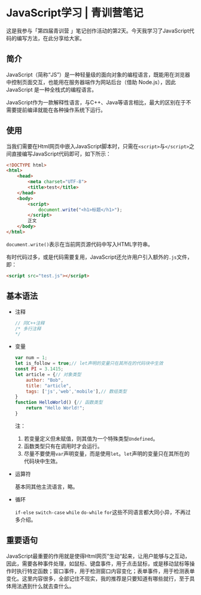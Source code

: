 # JavaScript学习 | 青训营笔记

这是我参与「第四届青训营 」笔记创作活动的第2天。今天我学习了JavaScript代码的编写方法，在此分享给大家。

## 简介

JavaScript（简称“JS”）是一种轻量级的面向对象的编程语言，既能用在浏览器中控制页面交互，也能用在服务器端作为网站后台（借助 Node.js），因此 JavaScript 是一种全栈式的编程语言。

JavaScript作为一款解释性语言，与C++、Java等语言相比，最大的区别在于不需要提前编译就能在各种操作系统下运行。

## 使用

当我们需要在Html网页中嵌入JavaScript脚本时，只需在`<script>`与`</script>`之间直接编写JavaScript代码即可，如下所示：

```html
<!DOCTYPE html>
<html>
    <head>
        <meta charset="UTF-8">
        <title>test</title>
    </head>
    <body>
        <script>
            document.write("<h1>标题</h1>");
        </script>
        正文
    </body>
</html>

```

`document.write()`表示在当前网页源代码中写入HTML字符串。

有时代码过多，或是代码需要复用，JavaScript还允许用户引入额外的`.js`文件，即：

```html
<script src="test.js"></script>
```

## 基本语法

- 注释

  ```javascript
  // 同C++注释
  /* 多行注释
  */
  ```

- 变量

  ```javascript
  var num = 1;
  let is_follow = true;// let声明的变量只在其所在的代码块中生效
  const PI = 3.1415;
  let article = {// 对象类型
      author: "Bob",
      title: "article",
      tags: ['js','web','mobile'],// 数组类型
  }
  function HelloWorld() {// 函数类型
      return "Hello World!";
  }
  ```

  注：

  1. 若变量定义但未赋值，则其值为一个特殊类型`Undefined`。
  1. 函数类型只有在调用时才会运行。
  1. 尽量不要使用`var`声明变量，而是使用`let`。`let`声明的变量只在其所在的代码块中生效。

- 运算符

  基本同其他主流语言，略。

- 循环
  
  `if-else` `switch-case` `while` `do-while` `for`这些不同语言都大同小异，不再过多介绍。
  
  

## 重要语句

JavaScript最重要的作用就是使得Html网页”生动“起来，让用户能够与之互动，因此，需要各种事件处理，如鼠标、键盘事件，用于点击鼠标，或是移动鼠标等操作时执行特定函数；窗口事件，用于检测窗口内容变化；表单事件，用于检测表单变化。这里内容很多，全部记住不现实，我的推荐是只要知道有哪些就行，至于具体用法遇到什么就去查什么。